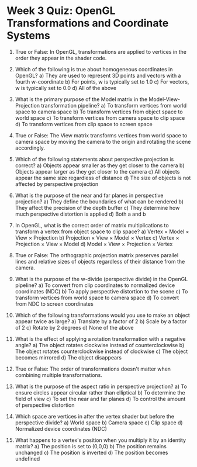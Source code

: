 # Week 3 Quiz: OpenGL Transformations and Coordinate Systems

1. True or False: In OpenGL, transformations are applied to vertices in the order they appear in the shader code.

2. Which of the following is true about homogeneous coordinates in OpenGL?
   a) They are used to represent 3D points and vectors with a fourth w-coordinate
   b) For points, w is typically set to 1.0
   c) For vectors, w is typically set to 0.0
   d) All of the above

3. What is the primary purpose of the Model matrix in the Model-View-Projection transformation pipeline?
   a) To transform vertices from world space to camera space
   b) To transform vertices from object space to world space
   c) To transform vertices from camera space to clip space
   d) To transform vertices from clip space to screen space

4. True or False: The View matrix transforms vertices from world space to camera space by moving the camera to the origin and rotating the scene accordingly.

5. Which of the following statements about perspective projection is correct?
   a) Objects appear smaller as they get closer to the camera
   b) Objects appear larger as they get closer to the camera
   c) All objects appear the same size regardless of distance
   d) The size of objects is not affected by perspective projection

6. What is the purpose of the near and far planes in perspective projection?
   a) They define the boundaries of what can be rendered
   b) They affect the precision of the depth buffer
   c) They determine how much perspective distortion is applied
   d) Both a and b

7. In OpenGL, what is the correct order of matrix multiplications to transform a vertex from object space to clip space?
   a) Vertex × Model × View × Projection
   b) Projection × View × Model × Vertex
   c) Vertex × Projection × View × Model
   d) Model × View × Projection × Vertex

8. True or False: The orthographic projection matrix preserves parallel lines and relative sizes of objects regardless of their distance from the camera.

9. What is the purpose of the w-divide (perspective divide) in the OpenGL pipeline?
   a) To convert from clip coordinates to normalized device coordinates (NDC)
   b) To apply perspective distortion to the scene
   c) To transform vertices from world space to camera space
   d) To convert from NDC to screen coordinates

10. Which of the following transformations would you use to make an object appear twice as large?
    a) Translate by a factor of 2
    b) Scale by a factor of 2
    c) Rotate by 2 degrees
    d) None of the above

11. What is the effect of applying a rotation transformation with a negative angle?
    a) The object rotates clockwise instead of counterclockwise
    b) The object rotates counterclockwise instead of clockwise
    c) The object becomes mirrored
    d) The object disappears

12. True or False: The order of transformations doesn't matter when combining multiple transformations.

13. What is the purpose of the aspect ratio in perspective projection?
    a) To ensure circles appear circular rather than elliptical
    b) To determine the field of view
    c) To set the near and far planes
    d) To control the amount of perspective distortion

14. Which space are vertices in after the vertex shader but before the perspective divide?
    a) World space
    b) Camera space
    c) Clip space
    d) Normalized device coordinates (NDC)

15. What happens to a vertex's position when you multiply it by an identity matrix?
    a) The position is set to (0,0,0)
    b) The position remains unchanged
    c) The position is inverted
    d) The position becomes undefined

